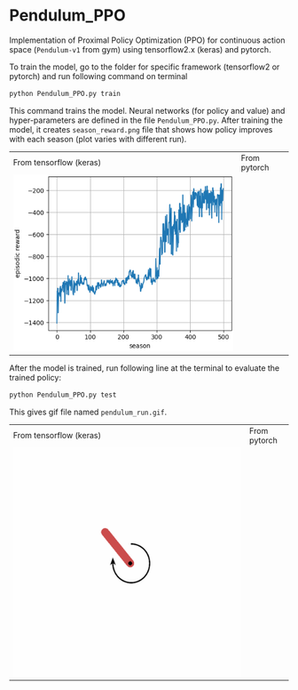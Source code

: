 # Pendulum_PPO
Implementation of Proximal Policy Optimization (PPO) for continuous action space (`Pendulum-v1` from gym) using tensorflow2.x (keras) and pytorch.

To train the model, go to the folder for specific framework (tensorflow2 or pytorch) and run following command on terminal
```bash
python Pendulum_PPO.py train
```
This command trains the model. Neural networks (for policy and value) and hyper-parameters are defined in the file `Pendulum_PPO.py`. After training the model, it creates `season_reward.png` file that shows how policy improves with each season (plot varies with different run). 

<table>
  <tr>
    <td>From tensorflow (keras)</td>
    <td>From pytorch</td>

  </tr>
  <tr>
    <td><img src="tensorflow2/saved_images/season_reward.png"></td>
    <!-- <td><img src="pytorch/season_reward.png"></td> -->
  </tr>
</table>


After the model is trained, run following line at the terminal to evaluate the trained policy:
```bash
python Pendulum_PPO.py test
```
This gives gif file named `pendulum_run.gif`.

<table>
  <tr>
    <td>From tensorflow (keras)</td>
    <td>From pytorch</td>

  </tr>
  <tr>
    <td><img src="tensorflow2/saved_images/pendulum_run.gif"></td>
    <!-- <td><img src="pytorch/season_reward.png"></td> -->
  </tr>
</table>

